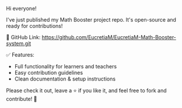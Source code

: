 Hi everyone! 

I've just published my Math Booster project repo. It's open-source and ready for contributions! 

🔗 GitHub Link: https://github.com/EucretiaM/EucretiaM-Math-Booster-system.git

✅ Features:
- Full functionality for learners and teachers
- Easy contribution guidelines
- Clean documentation & setup instructions

Please check it out, leave a ⭐ if you like it, and feel free to fork and contribute! 🙏


